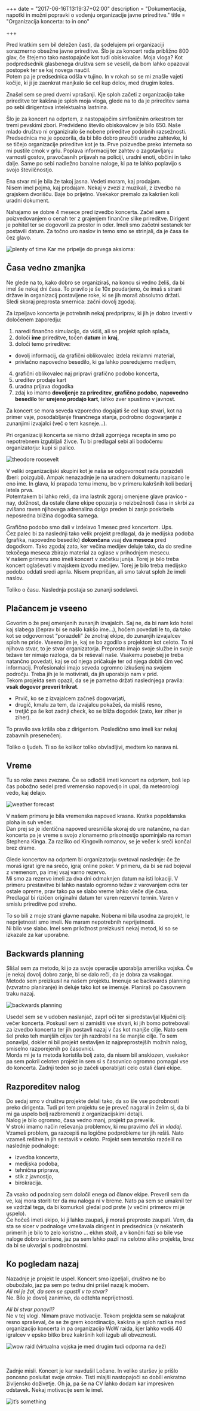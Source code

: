 +++
date = "2017-06-16T13:19:37+02:00"
description = "Dokumentacija, napotki in možni popravki o vodenju organizacije javne prireditve."
title = "Organizacija koncerta: to in ono"

+++

Pred kratkim sem bil deležen časti, da sodelujem pri organizaciji sorazmerno obsežne javne prireditve. Šlo je za koncert reda približno 800 glav, če štejemo tako nastopajoče kot tudi obiskovalce. Moja vloga? Kot podpredsednik glasbenega društva sem se veselil, da bom lahko opazoval postopek ter se kaj novega naučil.  
Potem pa je predsednica odšla v tujino. In v rokah so se mi znašle vajeti kočije, ki ji je zaenkrat manjkalo še cel kup delov, med drugim koles.  

Znašel sem se pred dvemi vprašanji. Kje sploh začeti z organizacijo take prireditve ter kakšna je sploh moja vloga, glede na to da je prireditev sama po sebi dirigentova intelektualna lastnina. 

Šlo je za koncert na odprtem, z nastopajočim simfoničnim orkestrom ter tremi pevskimi zbori. Predvideno število obiskovalcev je bilo 650. Naše mlado društvo ni organiziralo še nobene prireditve podobnih razsežnosti.  
Predsednica me je opozorila, da bi bilo dobro preučiti uradne zahtevke, ki se tičejo organizacije prireditve kot je ta. Prve poizvedbe preko interneta so mi pustile cmok v grlu. Poplava informacij ter zahtev o zagotavljanju varnosti gostov, pravočasnih prijavah na policiji, uradni enoti, občini in tako dalje. Same po sebi nadležno banalne naloge, ki pa te lahko poplavijo s svojo številčnostjo. 

Ena stvar mi je bila že takoj jasna. Vedeti moram, kaj prodajam.  
Nisem imel pojma, kaj prodajam. Nekaj v zvezi z muzikali, z izvedbo na grajskem dvorišču. Baje bo prijetno. Vsekakor premalo za kakršen koli uradni dokument.  

Nahajamo se dobre 4 mesece pred izvedbo koncerta. Začel sem s poizvedovanjem o cenah ter z grajenjem finančne slike prireditve. Dirigent je pohitel ter se dogovoril za prostor in oder. Imeli smo začetni sestanek ter postavili datum. Za točno uro naslov in temo smo se strinjali, da je časa še čez glavo. 

![plenty of time](images/blog/plenty_time.jpg)
Kar me pripelje do prvega aksioma:  

## Časa vedno zmanjka  
Ne glede na to, kako dobro se organiziraš, na koncu si vedno želiš, da bi imel še nekaj dni časa. To pravilo je še 10x poudarjeno, če imaš s strani države in organizacij postavljene roke, ki se jih moraš absolutno držati.  
Sledi skoraj preprosta smernica: začni dovolj zgodaj.  

Za izpeljavo koncerta je potrebnih nekaj predpriprav, ki jih je dobro izvesti v določenem zaporedju:

1. naredi finančno simulacijo, da vidiš, ali se projekt sploh splača,
2. določi __ime__ prireditve, točen __datum__ in __kraj__,
3. določi temo prireditve:
  * dovolj informacij, da grafični oblikovalec izdela reklamni material,
  * privlačno napovedno besedilo, ki ga lahko posredujemo medijem,
4. grafični oblikovalec naj pripravi grafično podobo koncerta,
5. ureditev prodaje kart
6. uradna prijava dogodka
7. zdaj ko imamo __dovoljenje za prireditev__, __grafično podobo__, __napovedno besedilo__ ter __urejeno prodajo kart__, lahko zver spustimo v javnost.  

Za koncert se mora seveda vzporedno dogajati še cel kup stvari, kot na primer vaje, posodabljanje finančnega stanja, podrobno dogovarjanje z zunanjimi izvajalci (več o tem kasneje...).  

Pri organizaciji koncerta se nismo držali zgornjega recepta in smo po nepotrebnem izgubljali živce. Tu bi predlagal sebi ali bodočemu organizatorju: kupi si palico. 

![theodore roosevelt](images/blog/theodore_roosevelt.jpg)

V veliki organizacijski skupini kot je naša se odgovornost rada porazdeli (beri: poizgubi). Ampak nenazadnje je na uradnem dokumentu napisano le eno ime. In glava, ki prapada temu imenu, bo v primeru kakršnih koli bedarij letela prva.  
Potemtakem bi lahko rekli, da ima lastnik zgoraj omenjene glave pravico - nay, dolžnost, da ostale člane ekipe opozarja o neizbežnosti časa in skrbi za zvišano raven njihovega adrenalina dolgo preden bi zanjo poskrbela neposredna bližina dogodka samega.  

Grafično podobo smo dali v izdelavo 1 mesec pred koncertom. Ups.   
Čez palec bi za naslednji tako velik projekt predlagal, da je medijska podoba  (grafika, napovedno besedilo) __dokončana__ vsaj __dva meseca__ pred dogodkom. Tako zgodaj zato, ker večina medijev deluje tako, da do sredine tekočega meseca zbirajo material za oglase v prihodnjem mesecu.  
V našem primeru smo imeli koncert v začetku junija. Torej je bilo treba koncert oglaševati v majskem izvodu medijev. Torej je bilo treba medijsko podobo oddati sredi aprila. Nisem prepričan, ali smo takrat sploh že imeli naslov.  

Toliko o času. Naslednja postaja so zunanji sodelavci.  

## Plačancem je vseeno  
Govorim o že prej omenjenih zunanjih izvajalcih. Saj ne, da bi nam kdo hotel kaj slabega (čeprav bi se našlo kakšo ime...), hočem povedati le to, da tako kot se odgovornost “porazdeli” že znotraj ekipe, do zunanjih izvajalcev sploh ne pride. Vseeno jim je, kaj se bo zgodilo s projektom kot celoto. To ni njihova stvar, to je stvar organizatorja. Preprosto imajo svoje službe in svoje težave ter nimajo razloga, da bi reševali naše. Vsakemu posebej je treba natančno povedati, kaj se od njega pričakuje ter od njega dobiti čim več informacij. Profesionalci imajo seveda ogromno izkušenj na svojem področju. Treba jih je le motivirati, da jih uporabijo nam v prid.  
Tekom projekta sem opazil, da se je pametno držati naslednjega pravila:
__vsak dogovor preveri trikrat__.  

* Prvič, ko se z izvajalcem začneš dogovarjati,
* drugič, kmalu za tem, da izvajalcu pokažeš, da misliš resno,
* tretjič pa še kot zadnji check, ko se bliža dogodek (zato, ker ziher je ziher).

To pravilo sva kršila oba z dirigentom. Posledično smo imeli kar nekaj zabavnih presenečenj.  

Toliko o ljudeh. Ti so še kolikor toliko obvladljivi, medtem ko narava ni.

## Vreme
Tu so roke zares zvezane. Če se odločiš imeti koncert na odprtem, boš lep čas pobožno sedel pred vremensko napovedjo in upal, da meteorologi vedo, kaj delajo.  

![weather forecast](images/blog/weather_forecast.jpg)  

V našem primeru je bila vremenska napoved krasna. Kratka popoldanska ploha in suh večer.  
Dan prej se je identična napoved uresničila skoraj do ure natančno, na dan koncerta pa je vreme s svojo zlonamerno prisotnostjo spominjalo na roman Stephena Kinga. Za razliko od Kingovih romanov, se je večer k sreči končal brez drame.  

Glede koncertov na odprtem bi organizatorju svetoval naslednje: če že moraš igrat igre na srečo, igraj online poker. V primeru, da bi se rad bojeval z vremenom, pa imej vsaj varno rezervo.  
Mi smo za rezervo imeli za dva dni odmaknjen datum na isti lokaciji. V primeru prestavitve bi lahko nastalo ogromno težav z varovanjem odra ter ostale opreme, prav tako pa se slabo vreme lahko vleče dlje časa.  
Predlagal bi rizičen originalni datum ter varen rezervni termin. Varen v smislu prireditve pod streho.  

To so bili z moje strani glavne napake. Nobena ni bila usodna za projekt, le neprijetnosti smo imeli. Ne maram nepotrebnih neprijetnosti.  
Ni bilo vse slabo. Imel sem priložnost preizkusiti nekaj metod, ki so se izkazale za kar uporabne.   

## Backwards planning  
Slišal sem za metodo, ki jo za svoje operacije uporablja ameriška vojska. Če je nekaj dovolj dobro zanje, bi se dalo reči, da je dobra za vsakogar.  
Metodo sem preizkusil na našem projektu. Imenuje se backwards planning (vzvratno planiranje) in deluje tako kot se imenuje. Planiraš po časovnem traku nazaj.  

![backwards planning](images/blog/backwards_planning.png)

Usedel sem se v udoben naslanjač, zaprl oči ter si predstavljal ključni cilj: večer koncerta. Poskusil sem si zamisliti vse stvari, ki jih bomo potrebovali za izvedbo koncerta ter jih postavli nazaj v čas kot manjše cilje. Nato sem šel preko teh manjših ciljev ter jih razdrobil na še manjše cilje. To sem ponavljal, dokler ni bil projekt sestavljen iz najpreprostejših možnih nalog, smiselno razporejenih po časovnici.  
Morda mi je ta metoda koristila bolj zato, da nisem bil anskiozen, vsekakor pa sem pokril celoten projekt in sem si s časovnico ogromno pomagal vse do koncerta. Zadnji teden so jo začeli uporabljati celo ostali člani ekipe.  

## Razporeditev nalog
Do sedaj smo v društvu projekte delali tako, da so šle vse podrobnosti preko dirigenta. Tudi pri tem projektu se je preveč nagaral in želim si, da bi mi ga uspelo bolj razbremeniti z organizacijskimi detajli.  
Nalog je bilo ogromno, časa vedno manj, projekt pa prevelik.  
V stroki imamo način reševanja problemov, ki mu pravimo _deli in vladaj_. Vzameš problem, ga razcepiš na logične podprobleme ter jih rešiš. Nato vzameš rešitve in jih sestaviš v celoto. 
Projekt sem tematsko razdelil na naslednje podnaloge:  

* izvedba koncerta, 
* medijska podoba, 
* tehnična priprava, 
* stik z javnostjo, 
* birokracija. 

Za vsako od podnalog sem določil enega od članov ekipe. Preveril sem da ve, kaj mora storiti ter da mu naloga ni v breme. Nato pa sem se umaknil ter se vzdržal tega, da bi komurkoli gledal pod prste (v večini primerov mi je uspelo).  
Če hočeš imeti ekipo, ki ji lahko zaupaš, ji moraš preprosto zaupati. Vem, da sta se sicer v podnaloge vmešavala dirigent in predsednica (v nekaterih primerih je bilo to zelo koristno ... ekhm _stoli_), a v končni fazi so bile vse naloge dobro izvršene, jaz pa sem lahko pazil na celotno sliko projekta, brez da bi se ukvarjal s podrobnostmi.  

## Ko pogledam nazaj
Nazadnje je projekt le uspel. Koncert smo izpeljali, društvo ne bo obubožalo, jaz pa sem po tednu dni prišel nazaj k močem.  
_Ali mi je žal, da sem se spustil v to stvar?_  
Ne. Bilo je dovolj zanimivo, da odtehta neprijetnosti.  

_Ali bi stvar ponovil?_  
Ne v tej vlogi. Nimam prave motivacije. Tekom projekta sem se nakajkrat resno spraševal, če se že grem koordinacijo, kakšna je sploh razlika med organizacijo koncerta in pa organizacijo WoW raida, kjer lahko vodiš 40 igralcev v epsko bitko brez kakršnih koli izgub ali obveznosti.  

![wow raid](images/blog/wow_raid.jpg)
(virtualna vojska je med drugim tudi odporna na dež)

<br>
<br>
Zadnje misli.  
Koncert je kar navdušil Ločane. In veliko staršev je prišlo ponosno poslušat svoje otroke. Tisti mlajši nastopajoči so dobili enkratno življensko doživetje.  
Oh ja, pa še na CV lahko dodam kar impresiven odstavek.  
Nekaj motivacije sem le imel. 

![it’s something](images/blog/its_something.jpg)